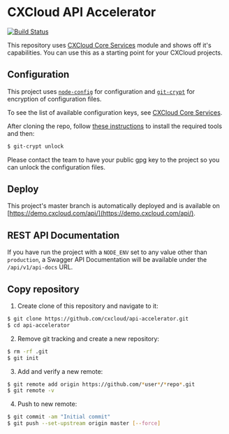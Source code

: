 # CXCloud API Accelerator

[![Build Status](https://travis-ci.org/cxcloud/api-accelerator.svg?branch=master)](https://travis-ci.org/cxcloud/api-accelerator)

This repository uses [CXCloud Core Services](https://github.com/cxcloud/core-services) module and shows off it's capabilities. You can use this as a starting point for your CXCloud projects.

## Configuration

This project uses [`node-config`](lorenwest/node-config) for configuration and [`git-crypt`](AGWA/git-crypt) for encryption of configuration files.

To see the list of available configuration keys, see [CXCloud Core Services](https://github.com/cxcloud/core-services).

After cloning the repo, follow [these instructions](https://github.com/cxcloud/api-accelerator/wiki/GPG-&-Git-Crypt-Installation) to install the required tools and then:

```sh
$ git-crypt unlock
```

Please contact the team to have your public gpg key to the project so you can unlock the configuration files.

## Deploy

This project's master branch is automatically deployed and is available on [https://demo.cxcloud.com/api/](https://demo.cxcloud.com/api/).

## REST API Documentation

If you have run the project with a `NODE_ENV` set to any value other than `production`, a Swagger API Documentation will be available under the `/api/v1/api-docs` URL.

## Copy repository

1. Create clone of this repository and navigate to it:
```sh
$ git clone https://github.com/cxcloud/api-accelerator.git
$ cd api-accelerator
```
2. Remove git tracking and create a new repository:
```sh
$ rm -rf .git
$ git init
```
3. Add and verify a new remote:
```sh
$ git remote add origin https://github.com/*user*/*repo*.git
$ git remote -v
```
4. Push to new remote:
```sh
$ git commit -am "Initial commit"
$ git push --set-upstream origin master [--force]
```

